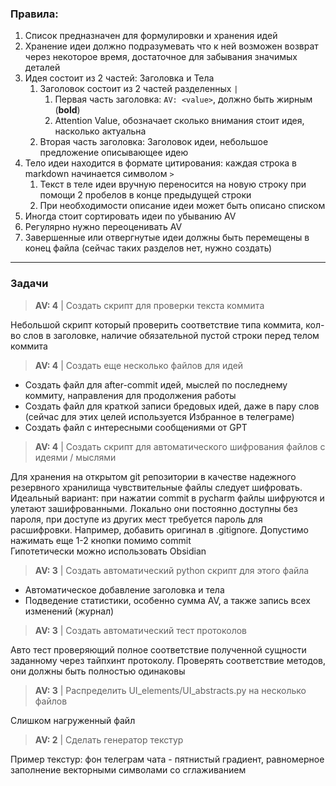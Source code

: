### Правила:
1) Список предназначен для формулировки и хранения идей
2) Хранение идеи должно подразумевать что к ней возможен возврат через некоторое время, 
достаточное для забывания значимых деталей
3) Идея состоит из 2 частей: Заголовка и Тела
   1) Заголовок состоит из 2 частей разделенных `|`
       1) Первая часть заголовка: `AV: <value>`, должно быть жирным (**bold**)
       2) Attention Value, обозначает сколько внимания стоит идея, насколько актуальна
   2) Вторая часть заголовка: Заголовок идеи, небольшое предложение описывающее идею
4) Тело идеи находится в формате цитирования: каждая строка в markdown начинается символом `>`
   1) Текст в теле идеи вручную переносится на новую строку при помощи 2 пробелов в конце предыдущей строки
   2) При необходимости описание идеи может быть описано списком
5) Иногда стоит сортировать идеи по убыванию AV
6) Регулярно нужно переоценивать AV
7) Завершенные или отвергнутые идеи должны быть перемещены в конец файла (сейчас таких разделов нет, нужно создать)

---

### Задачи

> **AV: 4** | Создать скрипт для проверки текста коммита

Небольшой скрипт который проверить соответствие типа коммита, кол-во слов в заголовке, наличие обязательной пустой
строки перед телом коммита


> **AV: 4** | Создать еще несколько файлов для идей
- Создать файл для after-commit идей, мыслей по последнему коммиту, 
направления для продолжения работы
- Создать файл для краткой записи бредовых идей, даже в пару слов
  (сейчас для этих целей используется Избранное в телеграме)
- Создать файл с интересными сообщениями от GPT


> **AV: 4** | Создать скрипт для автоматического шифрования файлов с идеями / мыслями

Для хранения на открытом git репозитории в качестве надежного резервного хранилища 
чувствительные файлы следует шифровать. Идеальный вариант: при нажатии commit в pycharm файлы
шифруются и улетают зашифрованными. Локально они постоянно доступны без пароля, при доступе из
других мест требуется пароль для расшифровки. Например, добавить оригинал в .gitignore. 
Допустимо нажимать еще 1-2 кнопки помимо commit  
Гипотетически можно использовать Obsidian


> **AV: 3** | Создать автоматический python скрипт для этого файла
- Автоматическое добавление заголовка и тела
- Подведение статистики, особенно сумма AV, а также запись всех изменений (журнал)


> **AV: 3** | Создать автоматический тест протоколов

Авто тест проверяющий полное соответствие полученной сущности заданному через тайпхинт протоколу.
Проверять соответствие методов, они должны быть полностью одинаковы


> **AV: 3** | Распределить UI_elements/UI_abstracts.py на несколько файлов

Слишком нагруженный файл


> **AV: 2** | Сделать генератор текстур

Пример текстур: фон телеграм чата - пятнистый градиент, равномерное заполнение векторными символами со сглаживанием
